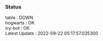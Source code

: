 ### Status


table : DOWN  
hogwarts : OK  
icy-bot : OK  
Latest Update : 2022-09-22 05:17:57.035300
